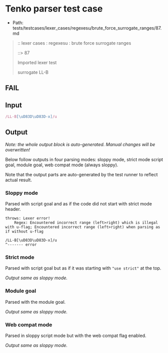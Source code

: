 # Tenko parser test case

- Path: tests/testcases/lexer_cases/regexesu/brute_force_surrogate_ranges/87.md

> :: lexer cases : regexesu : brute force surrogate ranges
>
> ::> 87
>
> Imported lexer test
>
> surrogate LL-B

## FAIL

## Input

`````js
/LL-B[\uD83D\uD83D-x]/u
`````

## Output

_Note: the whole output block is auto-generated. Manual changes will be overwritten!_

Below follow outputs in four parsing modes: sloppy mode, strict mode script goal, module goal, web compat mode (always sloppy).

Note that the output parts are auto-generated by the test runner to reflect actual result.

### Sloppy mode

Parsed with script goal and as if the code did not start with strict mode header.

`````
throws: Lexer error!
    Regex: Encountered incorrect range (left>right) which is illegal with u-flag; Encountered incorrect range (left>right) when parsing as if without u-flag

/LL-B[\uD83D\uD83D-x]/u
^------- error
`````

### Strict mode

Parsed with script goal but as if it was starting with `"use strict"` at the top.

_Output same as sloppy mode._

### Module goal

Parsed with the module goal.

_Output same as sloppy mode._

### Web compat mode

Parsed in sloppy script mode but with the web compat flag enabled.

_Output same as sloppy mode._
